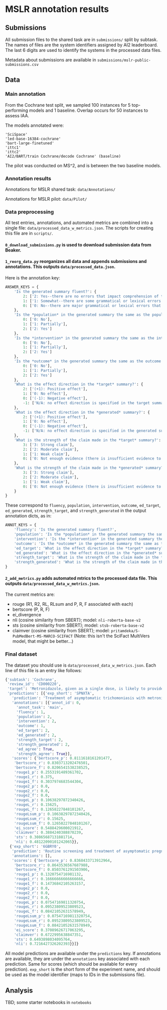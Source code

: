 # MSLR annotation results

## Submissions

All submission files to the shared task are in `submissions/` split by subtask. The names of files are the system identifiers assigned by AI2 leaderboard. The last 6 digits are used to identify the systems in the processed data files. 

Metadata about submissions are available in `submissions/mslr-public-submissions.csv`

## Data

### Main annotation

From the Cochrane test split, we sampled 100 instances for 5 top-performing models and 1 baseline. Overlap occurs for 50 instances to assess IAA.

The models annotated were:

```
'SciSpace'
'led-base-16384-cochrane'
'bart-large-finetuned'
'ittc1'
'ittc2'
'AI2/BART/train Cochrane/decode Cochrane' (baseline)
```

The pilot was conducted on MS^2, and is between the two baseline models.

### Annotation results

Annotations for MSLR shared task: `data/Annotations/`

Annotations for MSLR pilot: `data/Pilot/`

### Data preprocessing

All test entries, annotations, and automated metrics are combined into a single file: `data/processed_data_w_metrics.json`. The scripts for creating this file are in `scripts/`.

#### `0_download_submissions.py` is used to download submission data from Beaker.

#### `1_reorg_data.py` reorganizes all data and appends submissions and annotations. This outputs `data/processed_data.json`.

Here is the annotation key:

```python
ANSWER_KEYS = {
    'Is the generated summary fluent?': {
        2: ['2: Yes--there are no errors that impact comprehension of the summary'],
        1: ['1: Somewhat--there are some grammatical or lexical errors but I can understand the meaning'],
        0: ['0: No--there are major grammatical or lexical errors that impact comprehension']
    },
    'Is the *population* in the generated summary the same as the population in the target summary?': {
        0: ['0: No'],
        1: ['1: Partially'],
        2: ['2: Yes']
    },
    'Is the *intervention* in the generated summary the same as the intervention in the target summary?': {
        0: ['0: No'],
        1: ['1: Partially'],
        2: ['2: Yes']
    },
    'Is the *outcome* in the generated summary the same as the outcome in the target summary?': {
        0: ['0: No'],
        1: ['1: Partially'],
        2: ['2: Yes']
    },
    'What is the effect direction in the *target* summary?': {
        2: ['(+1): Positive effect'],
        1: ['0: No effect'],
        0: ['(-1): Negative effect'],
        -1: ['N/A: no effect direction is specified in the target summary']
    },
    'What is the effect direction in the *generated* summary?': {
        2: ['(+1): Positive effect'],
        1: ['0: No effect'],
        0: ['(-1): Negative effect'],
        -1: ['N/A: no effect direction is specified in the generated summary']
    },
    'What is the strength of the claim made in the *target* summary?': {
        3: ['3: Strong claim'],
        2: ['2: Moderate claim'],
        1: ['1: Weak claim'],
        0: ['0: Not enough evidence (there is insufficient evidence to draw a conclusion)']
    },
    'What is the strength of the claim made in the *generated* summary?': {
        3: ['3: Strong claim'],
        2: ['2: Moderate claim'],
        1: ['1: Weak claim'],
        0: ['0: Not enough evidence (there is insufficient evidence to draw a conclusion)']
    }
}
```

These correspond to `fluency`, `population`, `intervention`, `outcome`, `ed_target`, `ed_generated`, `strength_target`, and `strength_generated` in the output annotation dicts, as in:

```python
ANNOT_KEYS = {
    'fluency': 'Is the generated summary fluent?',
    'population': 'Is the *population* in the generated summary the same as the population in the target summary?',
    'intervention': 'Is the *intervention* in the generated summary the same as the intervention in the target summary?',
    'outcome': 'Is the *outcome* in the generated summary the same as the outcome in the target summary?',
    'ed_target': 'What is the effect direction in the *target* summary?',
    'ed_generated': 'What is the effect direction in the *generated* summary?',
    'strength_target': 'What is the strength of the claim made in the *target* summary?',
    'strength_generated': 'What is the strength of the claim made in the *generated* summary?',
}
```


#### `2_add_metrics.py` adds automated mtrics to the processed data file. This outputs `data/processed_data_w_metrics.json`.

The current metrics are:

- rouge (R1, R2, RL, RLsum and P, R, F associated with each)
- bertscore (P, R, F)
- ei_divergence
- nli (cosine similarity from SBERT); model: `nli-roberta-base-v2`
- sts (cosine similarity from SBERT); model: `stsb-roberta-base-v2`
- claimver (cosine similarity from SBERT); model: `pritamdeka/S-PubMedBert-MS-MARCO-SCIFACT` (Note: this isn't the SciFact MultiVers model, that might be better...)

### Final dataset

The dataset you should use is `data/processed_data_w_metrics.json`. Each line of this file is an entry like follows:

```python
{'subtask': 'Cochrane',
 'review_id': 'CD000220',
 'target': 'Metronidazole, given as a single dose, is likely to provide parasitological cure for trichomoniasis, but it is not known whether this treatment will have any effect on pregnancy outcomes. The cure rate could probably be higher if more partners used the treatment.',
 'predictions': [{'exp_short': 'SPNXTA',
   'prediction': 'Treatment of asymptomatic trichomoniasis with metronidazole 48 hours or 48 hours apart does not prevent preterm birth in women with trichomiasis. However, it does reduce the risk of caesarean section and the time of birth. [Note: The four citations in the awaiting classification section may alter the conclusions of the review once assessed.]',
   'annotations': [{'annot_id': 0,
     'annot_task': 'main',
     'fluency': 1,
     'population': 2,
     'intervention': 2,
     'outcome': 1,
     'ed_target': 2,
     'ed_generated': 2,
     'strength_target': 2,
     'strength_generated': 2,
     'ed_agree': True,
     'strength_agree': True}],
   'scores': {'bertscore_p': 0.8111618161201477,
    'bertscore_r': 0.8303713202476501,
    'bertscore_f': 0.8206541538238525,
    'rouge1_p': 0.2553191489361702,
    'rouge1_r': 0.375,
    'rouge1_f': 0.3037974683544304,
    'rouge2_p': 0.0,
    'rouge2_r': 0.0,
    'rouge2_f': 0.0,
    'rougeL_p': 0.10638297872340426,
    'rougeL_r': 0.15625,
    'rougeL_f': 0.12658227848101267,
    'rougeLsum_p': 0.10638297872340426,
    'rougeLsum_r': 0.15625,
    'rougeLsum_f': 0.12658227848101267,
    'ei_score': 0.5488429600021912,
    'claimver': 0.3884240388870239,
    'sts': 0.30865687131881714,
    'nli': 0.48122090101242065}},
  {'exp_short': '6GBRY0',
   'prediction': 'Routine screening and treatment of asymptomatic pregnant women for this condition cannot be recommended. The birth weights and gestational age at delivery were similar in all three groups.',
   'annotations': [],
   'scores': {'bertscore_p': 0.8368433713912964,
    'bertscore_r': 0.8643536567687988,
    'bertscore_f': 0.8503761291503906,
    'rouge1_p': 0.1320754716981132,
    'rouge1_r': 0.16666666666666666,
    'rouge1_f': 0.14736842105263157,
    'rouge2_p': 0.0,
    'rouge2_r': 0.0,
    'rouge2_f': 0.0,
    'rougeL_p': 0.07547169811320754,
    'rougeL_r': 0.09523809523809523,
    'rougeL_f': 0.08421052631578949,
    'rougeLsum_p': 0.07547169811320754,
    'rougeLsum_r': 0.09523809523809523,
    'rougeLsum_f': 0.08421052631578949,
    'ei_score': 0.37089626717063295,
    'claimver': 0.6722995638847351,
    'sts': 0.6493898034095764,
    'nli': 0.7216427326202393}}]}
```

All model predictions are available under the `predictions` key. If annotations are available, they are under the `annotations` key associated with each prediction. Same for scores (which should be available for every prediction). `exp_short` is the short form of the experiment name, and should be used as the model identifier (maps to IDs in the submissions file).

## Analysis

TBD; some starter notebooks in `notebooks`
